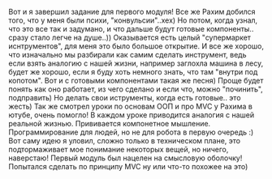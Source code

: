 Вот и я завершил задание для первого модуля! Все же Рахим добился того, что у меня были психи, "конвульсии"..хех) Но потом, когда узнал,
что это все так и задумано, и что дальше будут готовые компоненты.. сразу стало легче на душе..)) Оказывается есть целый "супермаркет иснтрументов",
для меня это было большое открытие. И все же хорошо, что изначально мы разбирали как самим сделать инструмент, ведь если взять аналогию с нашей жизни,
например заглохла машина в лесу, будет же хорошо, если я буду хоть немного знать, что там "внутри под копотом". Вот и с готовыми компонентами такая же песня) 
Проще будет понять как оно работает, из чего сделано и если что, можно "починить", подправить) Но делать свои иструменты, когда есть готовые.. это жесть)
Так же смотрел уроки по основам ООП и про MVC у Рахима в ютубе, очень помогло! В каждом уроке приводится аналогия с нашей реальной жизнью. 
Прививается компонетное мышление. Программирование для людей, но не для робота в первую очередь :) Вот саму идею я уловил, сложно только в техническом плане, это 
подтормаживает мое понимание некоторых вещей, но ничего, наверстаю! Первый модуль был нацелен на смысловую оболочку!
Попытался сделать по принципу MVC ну или что-то похожее на это) 
